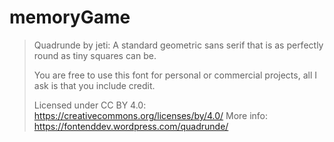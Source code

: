 # memoryGame

>Quadrunde by jeti: A standard geometric sans serif that is as perfectly round as tiny squares can be.
>
>You are free to use this font for personal or commercial projects, all I ask is that you include credit.
>
>Licensed under CC BY 4.0: https://creativecommons.org/licenses/by/4.0/
>More info: https://fontenddev.wordpress.com/quadrunde/
